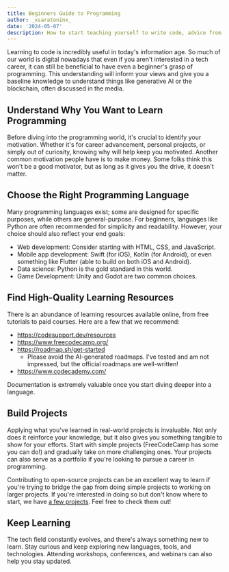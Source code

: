 ```yaml
---
title: Beginners Guide to Programming
author: _xsaratoninx_
date: '2024-05-07'
description: How to start teaching yourself to write code, advice from those who've done it before.
---
```



Learning to code is incredibly useful in today's information age. So much of our world is digital nowadays that even if you aren't interested in a tech career, it can still be beneficial to have even a beginner's grasp of programming. This understanding will inform your views and give you a baseline knowledge to understand things like generative AI or the blockchain, often discussed in the media.

## Understand Why You Want to Learn Programming

Before diving into the programming world, it's crucial to identify your motivation. Whether it's for career advancement, personal projects, or simply out of curiosity, knowing why will help keep you motivated. Another common motivation people have is to make money. Some folks think this won't be a good motivator, but as long as it gives you the drive, it doesn't matter.

## Choose the Right Programming Language

Many programming languages exist; some are designed for specific purposes, while others are general-purpose. For beginners, languages like Python are often recommended for simplicity and readability. However, your choice should also reflect your end goals:
- Web development: Consider starting with HTML, CSS, and JavaScript.
- Mobile app development: Swift (for iOS), Kotlin (for Android), or even something like Flutter (able to build on both iOS and Android).
- Data science: Python is the gold standard in this world.
- Game Development: Unity and Godot are two common choices.

## Find High-Quality Learning Resources

There is an abundance of learning resources available online, from free tutorials to paid courses. Here are a few that we recommend:
- https://codesupport.dev/resources
- https://www.freecodecamp.org/
- https://roadmap.sh/get-started
  - Please avoid the AI-generated roadmaps. I've tested and am not impressed, but the official roadmaps are well-written!
- https://www.codecademy.com/

Documentation is extremely valuable once you start diving deeper into a language.

## Build Projects

Applying what you've learned in real-world projects is invaluable. Not only does it reinforce your knowledge, but it also gives you something tangible to show for your efforts. Start with simple projects (FreeCodeCamp has some you can do!) and gradually take on more challenging ones. Your projects can also serve as a portfolio if you're looking to pursue a career in programming.

Contributing to open-source projects can be an excellent way to learn if you're trying to bridge the gap from doing simple projects to working on larger projects. If you're interested in doing so but don't know where to start, we have [a few projects](https://github.com/codesupport). Feel free to check them out!

## Keep Learning

The tech field constantly evolves, and there's always something new to learn. Stay curious and keep exploring new languages, tools, and technologies. Attending workshops, conferences, and webinars can also help you stay updated.
